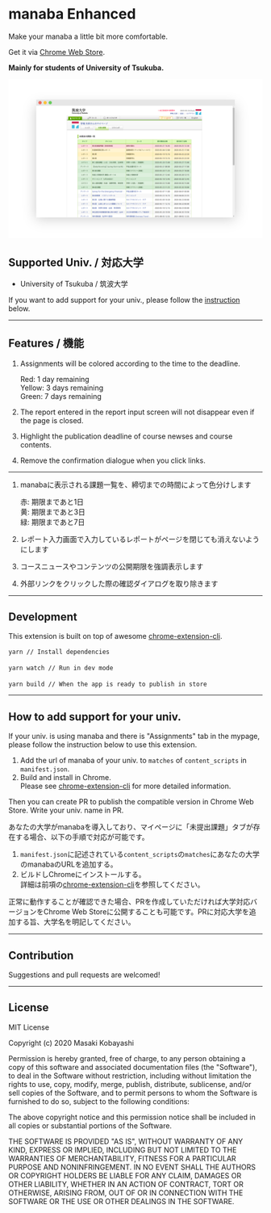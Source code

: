 # manaba Enhanced

Make your manaba a little bit more comfortable.

Get it via [Chrome Web Store](https://chrome.google.com/webstore/detail/manaba-deadline-highlight/fldngcbchlbfgbccilklplmhljilhfch).

**Mainly for students of University of Tsukuba.**

![Screenshot](./bin/dist/thumbnail1.png)

## Supported Univ. / 対応大学
- University of Tsukuba / 筑波大学

If you want to add support for your univ., please follow the [instruction](https://github.com/mkobayashime/manaba-enhanced#how-to-add-support-for-your-univ) below. 

---

## Features / 機能

1. Assignments will be colored according to the time to the deadline.

    Red: 1 day remaining  
    Yellow: 3 days remaining  
    Green: 7 days remaining

1. The report entered in the report input screen will not disappear even if the page is closed.

1. Highlight the publication deadline of course newses and course contents.

1. Remove the confirmation dialogue when you click links.

---

1. manabaに表示される課題一覧を、締切までの時間によって色分けします

    赤: 期限まであと1日  
    黄: 期限まであと3日  
    緑: 期限まであと7日

1. レポート入力画面で入力しているレポートがページを閉じても消えないようにします

1. コースニュースやコンテンツの公開期限を強調表示します

1. 外部リンクをクリックした際の確認ダイアログを取り除きます

---

## Development

This extension is built on top of awesome [chrome-extension-cli](https://github.com/dutiyesh/chrome-extension-cli).

```
yarn // Install dependencies

yarn watch // Run in dev mode

yarn build // When the app is ready to publish in store
```

---

## How to add support for your univ.

If your univ. is using manaba and there is "Assignments" tab in the mypage, please follow the instruction below to use this extension.

1. Add the url of manaba of your univ. to `matches` of `content_scripts` in `manifest.json`.
1. Build and install in Chrome.  
Please see [chrome-extension-cli](https://github.com/dutiyesh/chrome-extension-cli) for more detailed information.

Then you can create PR to publish the compatible version in Chrome Web Store. Write your univ. name in PR.

あなたの大学がmanabaを導入しており、マイページに「未提出課題」タブが存在する場合、以下の手順で対応が可能です。

1. `manifest.json`に記述されている`content_scripts`の`matches`にあなたの大学のmanabaのURLを追加する。
1. ビルドしChromeにインストールする。  
詳細は前項の[chrome-extension-cli](https://github.com/dutiyesh/chrome-extension-cli)を参照してください。

正常に動作することが確認できた場合、PRを作成していただければ大学対応バージョンをChrome Web Storeに公開することも可能です。PRに対応大学を追加する旨、大学名を明記してください。

---

## Contribution

Suggestions and pull requests are welcomed!

---

## License

MIT License

Copyright (c) 2020 Masaki Kobayashi

Permission is hereby granted, free of charge, to any person obtaining a copy
of this software and associated documentation files (the "Software"), to deal
in the Software without restriction, including without limitation the rights
to use, copy, modify, merge, publish, distribute, sublicense, and/or sell
copies of the Software, and to permit persons to whom the Software is
furnished to do so, subject to the following conditions:

The above copyright notice and this permission notice shall be included in all
copies or substantial portions of the Software.

THE SOFTWARE IS PROVIDED "AS IS", WITHOUT WARRANTY OF ANY KIND, EXPRESS OR
IMPLIED, INCLUDING BUT NOT LIMITED TO THE WARRANTIES OF MERCHANTABILITY,
FITNESS FOR A PARTICULAR PURPOSE AND NONINFRINGEMENT. IN NO EVENT SHALL THE
AUTHORS OR COPYRIGHT HOLDERS BE LIABLE FOR ANY CLAIM, DAMAGES OR OTHER
LIABILITY, WHETHER IN AN ACTION OF CONTRACT, TORT OR OTHERWISE, ARISING FROM,
OUT OF OR IN CONNECTION WITH THE SOFTWARE OR THE USE OR OTHER DEALINGS IN THE
SOFTWARE.
